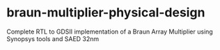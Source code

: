 # braun-multiplier-physical-design
Complete RTL to GDSII implementation of a Braun Array Multiplier using Synopsys tools and SAED 32nm
